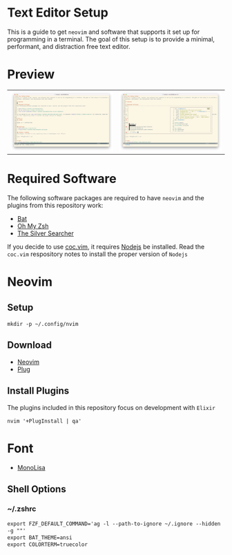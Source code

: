 # Text Editor Setup
This is a guide to get `neovim` and software that supports it set up for programming in a terminal. The goal of this setup is to provide a minimal, performant, and distraction free text editor. 

# Preview
<table>
<tr>
  <td><img src="screenshots/editing.png"></td>
  <td><img src="screenshots/files.png"></td>
</tr>
</table>

# Required Software
The following software packages are required to have `neovim` and the plugins from this repository work:

* [Bat](https://github.com/sharkdp/bat)
* [Oh My Zsh](https://ohmyz.sh/#install)
* [The Silver Searcher](https://github.com/ggreer/the_silver_searcher)

If you decide to use [coc.vim](https://github.com/neoclide/coc.nvim), it requires [Nodejs](https://nodejs.org/en/) be installed. Read the `coc.vim` respository notes to install the proper version of `Nodejs`

# Neovim
## Setup
```
mkdir -p ~/.config/nvim
```

## Download
* [Neovim](https://neovim.io)
* [Plug](https://github.com/junegunn/vim-plug)

## Install Plugins
The plugins included in this repository focus on development with `Elixir`
```
nvim '+PlugInstall | qa'
```

# Font
* [MonoLisa](https://www.monolisa.dev)

## Shell Options
### ~/.zshrc
```
export FZF_DEFAULT_COMMAND='ag -l --path-to-ignore ~/.ignore --hidden -g ""'
export BAT_THEME=ansi
export COLORTERM=truecolor
```

